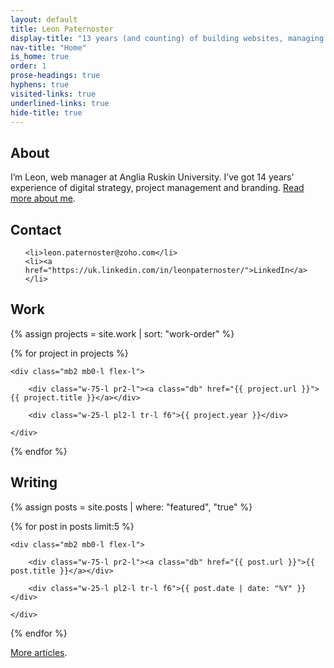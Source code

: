 ```yaml
---
layout: default
title: Leon Paternoster
display-title: "13 years (and counting) of building websites, managing digital and marketing teams and project managing complex digital projects."
nav-title: "Home"
is_home: true
order: 1
prose-headings: true
hyphens: true
visited-links: true
underlined-links: true
hide-title: true
---
```


## About

I’m Leon, web manager at Anglia Ruskin University. I’ve got 14 years’ experience of digital strategy, project management and branding. [Read more about me](/about).

## Contact

<ul class="list ph0">

	<li>leon.paternoster@zoho.com</li>
	<li><a href="https://uk.linkedin.com/in/leonpaternoster/">LinkedIn</a></li>

</ul>

## Work

<div class="mt3">

{% assign projects = site.work | sort: "work-order" %}

{% for project in projects %}

	<div class="mb2 mb0-l flex-l">

		<div class="w-75-l pr2-l"><a class="db" href="{{ project.url }}">{{ project.title }}</a></div>

		<div class="w-25-l pl2-l tr-l f6">{{ project.year }}</div>

	</div>

{% endfor %}

</div>

## Writing

<div class="mt3">

{% assign posts = site.posts | where: "featured", "true" %}

{% for post in posts limit:5 %}

	<div class="mb2 mb0-l flex-l">

		<div class="w-75-l pr2-l"><a class="db" href="{{ post.url }}">{{ post.title }}</a></div>

		<div class="w-25-l pl2-l tr-l f6">{{ post.date | date: "%Y" }}</div>

	</div>

{% endfor %}

</div>

[More articles](/posts).
